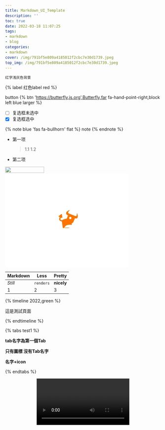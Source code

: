 ```yaml
---
title: Markdown_UI_Template
description: ''
toc: true
date: 2022-03-18 11:07:25
tags:
- markdown
- blog
categories:
- markdown
cover: /img/791bf5e809a4185012f2cbc7e30d1739.jpeg
top_img: /img/791bf5e809a4185012f2cbc7e30d1739.jpeg
---
```

<!-- ====================简单属性 ====================-->
`红字浅灰色背景`

{% label 红色label red %} <!-- / blue / pink / red / purple / orange / green -->

button  {% btn 'https://butterfly.js.org',Butterfly,far fa-hand-point-right,block left blue larger %}

- [ ] 复选框未选中
- [x] 复选框选中

{% note blue 'fas fa-bullhorn' flat %}
note
{% endnote %}

* 第一项
  > 1.1
  > 1.2
* 第二项

<!-- ====================图片==================== -->
<img src=" /img/791bf5e809a4185012f2cbc7e30d1739.jpeg" width="50%" height="20%" align="left">

![](https://github.com/ruiLearning/ruiLearning.github.io/blob/main/img/loading3.webp?raw=true)


<!-- ====================表格==================== -->
Markdown | Less | Pretty
--- | --- | ---
*Still* | `renders` | **nicely**
1 | 2 | 3


<!-- ====================时间轴==================== -->
{% timeline 2022,green %}
<!-- timeline 01-02 -->
這是測試頁面
<!-- endtimeline -->
{% endtimeline %}

<!-- ====================tab==================== -->

{% tabs test1 %}
<!-- tab 第一個Tab -->
**tab名字為第一個Tab**
<!-- endtab -->

<!-- tab @fab fa-apple-pay -->
**只有圖標 沒有Tab名字**
<!-- endtab -->

<!-- tab 炸彈@fas fa-bomb -->
**名字+icon**
<!-- endtab -->
{% endtabs %}


<!-- ====================视频==================== -->
<video src="/video/VID_20220318_154427.mp4" controls="controls" style="max-width: 100%; display: block; margin-left: auto; margin-right: auto;">
your browser does not support the video tag
</video>
